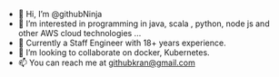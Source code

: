 - 👋 Hi, I’m @githubNinja
- 👀 I’m interested in programming in java, scala , python, node js and other AWS cloud technologies ...
- 🌱 Currently a Staff Engineer with 18+ years experience.
- 💞️ I’m looking to collaborate on docker, Kubernetes.
- 📫 You can reach me at githubkran@gmail.com

<!---
githubNinja/githubNinja is a ✨ special ✨ repository because its `README.md` (this file) appears on your GitHub profile.
You can click the Preview link to take a look at your changes.
--->
